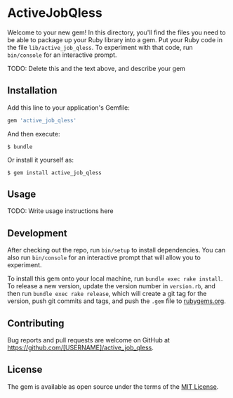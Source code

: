 # ActiveJobQless

Welcome to your new gem! In this directory, you'll find the files you need to be able to package up your Ruby library into a gem. Put your Ruby code in the file `lib/active_job_qless`. To experiment with that code, run `bin/console` for an interactive prompt.

TODO: Delete this and the text above, and describe your gem

## Installation

Add this line to your application's Gemfile:

```ruby
gem 'active_job_qless'
```

And then execute:

    $ bundle

Or install it yourself as:

    $ gem install active_job_qless

## Usage

TODO: Write usage instructions here

## Development

After checking out the repo, run `bin/setup` to install dependencies. You can also run `bin/console` for an interactive prompt that will allow you to experiment.

To install this gem onto your local machine, run `bundle exec rake install`. To release a new version, update the version number in `version.rb`, and then run `bundle exec rake release`, which will create a git tag for the version, push git commits and tags, and push the `.gem` file to [rubygems.org](https://rubygems.org).

## Contributing

Bug reports and pull requests are welcome on GitHub at https://github.com/[USERNAME]/active_job_qless.


## License

The gem is available as open source under the terms of the [MIT License](http://opensource.org/licenses/MIT).

